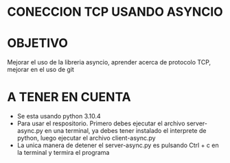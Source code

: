 # CONECCION TCP USANDO ASYNCIO

# OBJETIVO
Mejorar el uso de la libreria asyncio, aprender acerca de protocolo TCP, mejorar en el uso de git

# A TENER EN CUENTA
- Se esta usando python 3.10.4
- Para usar el respositorio. Primero debes ejecutar el archivo server-async.py en una terminal, ya debes tener instalado el interprete de python, luego ejecutar el archivo client-async.py
- La unica manera de detener el server-async.py es pulsando Ctrl + c en la terminal y termira el programa
